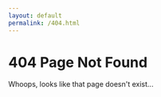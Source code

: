 ```yaml
---
layout: default
permalink: /404.html
---
```


# 404 Page Not Found

Whoops, looks like that page doesn't exist...
